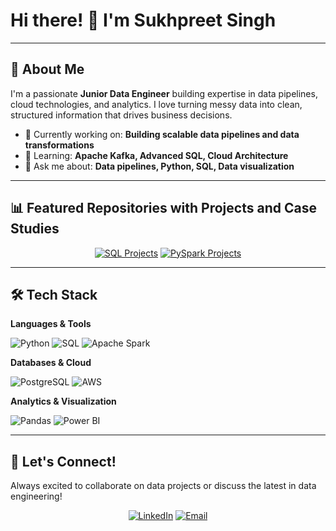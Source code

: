 
# Hi there! 👋 I'm Sukhpreet Singh
---

## 🎯 About Me

I'm a passionate **Junior Data Engineer** building expertise in data pipelines, cloud technologies, and analytics. I love turning messy data into clean, structured information that drives business decisions.

- 🔭 Currently working on: **Building scalable data pipelines and data transformations**
- 🌱 Learning: **Apache Kafka, Advanced SQL, Cloud Architecture**
- 💬 Ask me about: **Data pipelines, Python, SQL, Data visualization**

---

## 📊 Featured Repositories with Projects and Case Studies

<div align="center">

[![SQL Projects](https://github-readme-stats.vercel.app/api/pin/?username=iamsukhpreetsingh&repo=SQL_Projects&theme=radical&hide_border=true)](https://github.com/iamsukhpreetsingh/SQL_Projects)
[![PySpark Projects](https://github-readme-stats.vercel.app/api/pin/?username=iamsukhpreetsingh&repo=Pyspark_Projects&theme=radical&hide_border=true)](https://github.com/iamsukhpreetsingh/Pyspark_Projects)

</div>

---

## 🛠️ Tech Stack

**Languages & Tools**

![Python](https://img.shields.io/badge/Python-FFD43B?style=for-the-badge&logo=python&logoColor=blue)
![SQL](https://img.shields.io/badge/SQL-4479A1?style=for-the-badge&logo=mysql&logoColor=white)
![Apache Spark](https://img.shields.io/badge/Apache_Spark-E25A1C?style=for-the-badge&logo=apache-spark&logoColor=white)

**Databases & Cloud**

![PostgreSQL](https://img.shields.io/badge/PostgreSQL-316192?style=for-the-badge&logo=postgresql&logoColor=white)
![AWS](https://img.shields.io/badge/AWS-FF9900?style=for-the-badge&logo=amazonaws&logoColor=white)

**Analytics & Visualization**

![Pandas](https://img.shields.io/badge/Pandas-2C2D72?style=for-the-badge&logo=pandas&logoColor=white)
![Power BI](https://img.shields.io/badge/PowerBI-F2C811?style=for-the-badge&logo=Power%20BI&logoColor=white)

---

## 🤝 Let's Connect!

Always excited to collaborate on data projects or discuss the latest in data engineering!

<div align="center">

[![LinkedIn](https://img.shields.io/badge/LinkedIn-Let's_Connect-0077B5?style=for-the-badge&logo=linkedin&logoColor=white)]([your-linkedin-url](https://www.linkedin.com/in/sukhpreet41/))
[![Email](https://img.shields.io/badge/Email-Drop_a_Line-D14836?style=for-the-badge&logo=gmail&logoColor=white)](mailto:isukhpreetsingh12@gmail.com)

</div>
